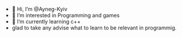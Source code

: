 - 👋 Hi, I’m @Ayneg-Kyiv
- 👀 I’m interested in Programming and games
- 🌱 I’m currently learning c++
- glad to take any advise what to learn to be relevant in programmig. 
